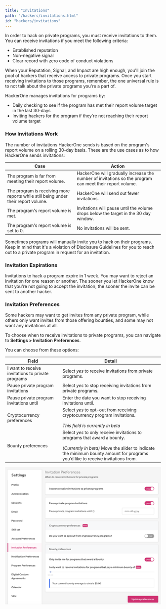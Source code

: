 ```yaml
---
title: "Invitations"
path: "/hackers/invitations.html"
id: "hackers/invitations"
---
```


In order to hack on private programs, you must receive invitations to them. You can receive invitations if you meet the following criteria:
* Established reputation
* Non-negative signal
* Clear record with zero code of conduct violations

When your Reputation, Signal, and Impact are high enough, you'll join the pool of hackers that receive access to private programs. Once you start receiving invitations to those programs, remember, the one universal rule is to not talk about the private programs you're a part of.

HackerOne manages invitations for programs by:
* Daily checking to see if the program has met their report volume target in the last 30-days
* Inviting hackers for the program if they're not reaching their report volume target

### How Invitations Work
The number of invitations HackerOne sends is based on the program's report volume on a rolling 30-day basis. These are the use cases as to how HackerOne sends invitations:

Case | Action
---- | ------
The program is far from meeting their report volume. | HackerOne will gradually increase the number of invitations so the program can meet their report volume.
The program is receiving more reports while still being under their report volume. | HackerOne will send out fewer invitations.
The program's report volume is met. | Invitations will pause until the volume drops below the target in the 30 day window.
The program's report volume is set to 0. | No invitations will be sent.

Sometimes programs will manually invite you to hack on their programs. Keep in mind that it's a violation of Disclosure Guidelines for you to reach out to a private program in request for an invitation.

### Invitation Expirations
Invitations to hack a program expire in 1 week. You may want to reject an invitation for one reason or another. The sooner you let HackerOne know that you're not going to accept the invitation, the sooner the invite can be sent to another hacker.

### Invitation Preferences
Some hackers may want to get invites from any private program, while others only want invites from those offering bounties, and some may not want any invitations at all.

To choose when to receive invitations to private programs, you can navigate to **Settings > Invitation Preferences**.

You can choose from these options:

Field | Detail
------ | ------
I want to receive invitations to private programs | Select *yes* to receive invitations from private programs.
Pause private program invitations | Select *yes* to stop receiving invitations from private programs.
Pause private program invitations until | Enter the date you want to stop receiving invitations until.  
Cryptocurrency preferences | Select *yes* to opt-out from receiving cryptocurrency program invitations. <br><br>*This field is currently in beta*
Bounty preferences | Select *yes* to only receive invitations to programs that award a bounty. <br><br>*(Currently in beta)* Move the slider to indicate the minimum bounty amount for programs you’d like to receive invitations from.

![invitation-preferences](./images/invitation-preferences.png)
